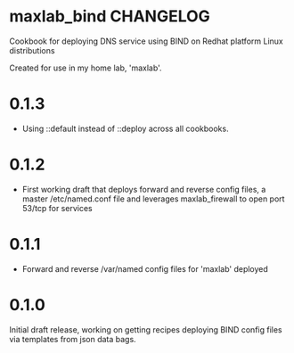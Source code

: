 # maxlab_bind CHANGELOG

Cookbook for deploying DNS service using BIND on Redhat platform Linux distributions

Created for use in my home lab, 'maxlab'.

# 0.1.3

* Using ::default instead of ::deploy across all cookbooks.

# 0.1.2

- First working draft that deploys forward and reverse config files, a master /etc/named.conf file and leverages maxlab_firewall to open port 53/tcp for services

# 0.1.1

- Forward and reverse /var/named config files for 'maxlab' deployed

# 0.1.0

Initial draft release, working on getting recipes deploying BIND config files via templates from json data bags.
